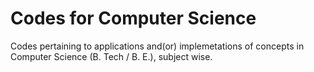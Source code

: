# Codes for Computer Science
 Codes pertaining to applications and(or) implemetations of concepts in Computer Science (B. Tech / B. E.), subject wise.
